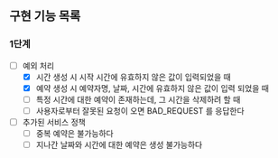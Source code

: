 ## 구현 기능 목록

### 1단계

- [ ] 예외 처리
    - [x] 시간 생성 시 시작 시간에 유효하지 않은 값이 입력되었을 때
    - [x] 예약 생성 시 예약자명, 날짜, 시간에 유효하지 않은 값이 입력 되었을 때
    - [ ] 특정 시간에 대한 예약이 존재하는데, 그 시간을 삭제하려 할 때
    - [ ] 사용자로부터 잘못된 요청이 오면 BAD_REQUEST 를 응답한다
- [ ] 추가된 서비스 정책
    - [ ] 중복 예약은 불가능하다
    - [ ] 지나간 날짜와 시간에 대한 예약은 생성 불가능하다
